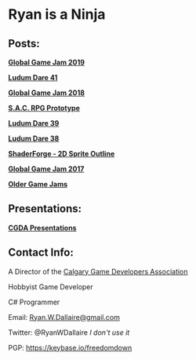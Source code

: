 # Ryan is a Ninja


## Posts:

[**Global Game Jam 2019**](ggj2019)

[**Ludum Dare 41**](ld41)

[**Global Game Jam 2018**](ggj2018)

[**S.A.C. RPG Prototype**](sacrpg)

[**Ludum Dare 39**](ld39)

[**Ludum Dare 38**](ld38)

[**ShaderForge - 2D Sprite Outline**](spriteoutline)

[**Global Game Jam 2017**](ggj2017)

[**Older Game Jams**](oldjams)



## Presentations:

[**CGDA Presentations**](cgdapres)



## Contact Info:

A Director of the [Calgary Game Developers Association](http://www.calgarygamedevelopers.com/)

Hobbyist Game Developer

C# Programmer


Email: Ryan.W.Dallaire@gmail.com

Twitter: @RyanWDallaire  _I don't use it_

PGP: https://keybase.io/freedomdown
